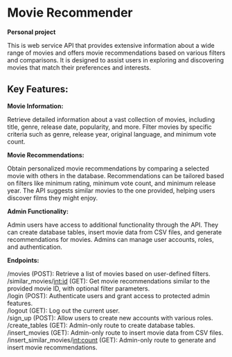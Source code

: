 # Movie Recommender
**Personal project**  

This is web service API that provides extensive information about a wide range of movies and offers movie recommendations based on various filters and comparisons. It is designed to assist users in exploring and discovering movies that match their preferences and interests.

## Key Features: ##

**Movie Information:**

Retrieve detailed information about a vast collection of movies, including title, genre, release date, popularity, and more.
Filter movies by specific criteria such as genre, release year, original language, and minimum vote count.

**Movie Recommendations:**

Obtain personalized movie recommendations by comparing a selected movie with others in the database.
Recommendations can be tailored based on filters like minimum rating, minimum vote count, and minimum release year.
The API suggests similar movies to the one provided, helping users discover films they might enjoy.


**Admin Functionality:**

Admin users have access to additional functionality through the API.
They can create database tables, insert movie data from CSV files, and generate recommendations for movies.
Admins can manage user accounts, roles, and authentication.


**Endpoints:**

/movies (POST): Retrieve a list of movies based on user-defined filters.  
/similar_movies/<int:id> (GET): Get movie recommendations similar to the provided movie ID, with optional filter parameters.  
/login (POST): Authenticate users and grant access to protected admin features.  
/logout (GET): Log out the current user.  
/sign_up (POST): Allow users to create new accounts with various roles.  
/create_tables (GET): Admin-only route to create database tables.  
/insert_movies (GET): Admin-only route to insert movie data from CSV files.  
/insert_similar_movies/<int:count> (GET): Admin-only route to generate and insert movie recommendations.  
